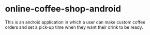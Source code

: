 # online-coffee-shop-android

This is an android application in which a user can make custom coffee orders and set a pick-up time when they want their drink to be  ready.
